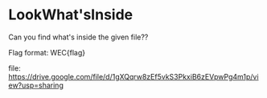 # LookWhat'sInside

Can you find what's inside the given file??

Flag format: WEC{flag}

file: https://drive.google.com/file/d/1gXQqrw8zEf5vkS3PkxiB6zEVpwPg4m1p/view?usp=sharing


